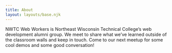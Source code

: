 ```yaml
---
title: About
layout: layouts/base.njk
---
```


NWTC Web Workers is Northeast Wisconsin Technical College’s web development alumni group. We meet to share what we’ve learned outside of the classroom walls and keep in touch. Come to our next meetup for some cool demos and some good conversation!
